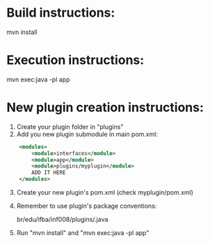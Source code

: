 # Build instructions:

mvn install

# Execution instructions:

mvn exec:java -pl app

# New plugin creation instructions:

1. Create your plugin folder in "plugins"
2. Add you new plugin submodule in main pom.xml:
```xml
    <modules>
        <module>interfaces</module>
        <module>app</module>
        <module>plugins/myplugin</module>
        ADD IT HERE
    </modules>
```
3. Create your new plugin's pom.xml (check myplugin/pom.xml)
4. Remember to use plugin's package conventions:

    br/edu/ifba/inf008/plugins/<YourPluginNameInCamelCase>.java
    
5. Run "mvn install" and "mvn exec:java -pl app"
